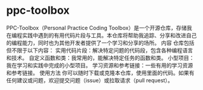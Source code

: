 # ppc-toolbox
PPC-Toolbox（Personal Practice Coding Toolbox）是一个开源仓库，存储我在编程实践中遇到的有用代码片段与工具。本仓库将帮助我追踪、分享和改进自己的编程能力，同时也为其他开发者提供了一个学习和分享的场所。  内容 仓库包括但不限于以下内容：  实用代码片段：解决特定问题的代码段，包含各种编程语言和技术。  自定义函数和类：我常用的，能解决特定任务的函数和类。  小型项目：我在学习和实践中完成的小型项目。  学习资源和参考链接：一些有用的学习资源和参考链接。  使用方法 你可以随时下载或克隆本仓库，使用里面的代码。如果有任何建议或问题，欢迎提交问题（issue）或拉取请求（pull request）。  
